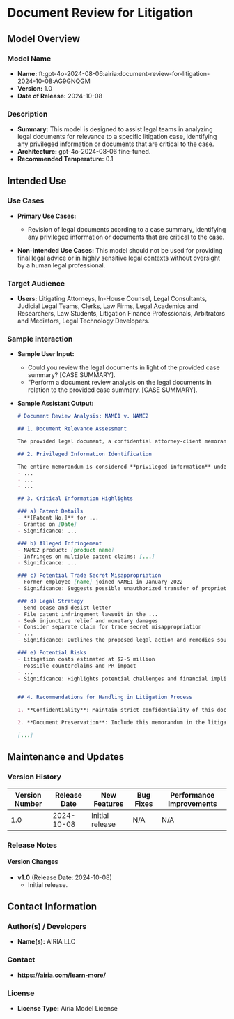 # Document Review for Litigation

## Model Overview

### Model Name

- **Name:** ft:gpt-4o-2024-08-06:airia:document-review-for-litigation-2024-10-08:AG9GNQGM
- **Version:** 1.0
- **Date of Release:** 2024-10-08

### Description

- **Summary:** This model is designed to assist legal teams in analyzing legal documents for relevance to a specific litigation case, identifying any privileged information or documents that are critical to the case.
- **Architecture:** gpt-4o-2024-08-06 fine-tuned.
- **Recommended Temperature:** 0.1

## Intended Use

### Use Cases

- **Primary Use Cases:**
  - Revision of legal documents acording to a case summary, identifying any privileged information or documents that are critical to the case.
  
  
- **Non-intended Use Cases:** This model should not be used for providing final legal advice or in highly sensitive legal contexts without oversight by a human legal professional.

### Target Audience

- **Users:** Litigating Attorneys, In-House Counsel, Legal Consultants, Judicial Legal Teams, Clerks, Law Firms, Legal Academics and Researchers, Law Students, Litigation Finance Professionals, Arbitrators and Mediators, Legal Technology Developers.

### Sample interaction

- **Sample User Input:**  
  - Could you review the legal documents in light of the provided case summary? [CASE SUMMARY].
  - "Perform a document review analysis on the legal documents in relation to the provided case summary. [CASE SUMMARY].

  
- **Sample Assistant Output:**

  ```markdown
  # Document Review Analysis: NAME1 v. NAME2

  ## 1. Document Relevance Assessment

  The provided legal document, a confidential attorney-client memorandum, is **highly relevant** to the case. It outlines [...]

  ## 2. Privileged Information Identification

  The entire memorandum is considered **privileged information** under attorney-client privilege. This is because:
  - ...
  - ...
  - ...

  ## 3. Critical Information Highlights

  ### a) Patent Details
  - **[Patent No.]** for ...
  - Granted on [Date]
  - Significance: ...

  ### b) Alleged Infringement
  - NAME2 product: [product name]
  - Infringes on multiple patent claims: [...]
  - Significance: ...

  ### c) Potential Trade Secret Misappropriation
  - Former employee [name] joined NAME1 in January 2022
  - Significance: Suggests possible unauthorized transfer of proprietary information

  ### d) Legal Strategy
  - Send cease and desist letter
  - File patent infringement lawsuit in the ...
  - Seek injunctive relief and monetary damages
  - Consider separate claim for trade secret misappropriation
  - ...
  - Significance: Outlines the proposed legal action and remedies sought

  ### e) Potential Risks
  - Litigation costs estimated at $2-5 million
  - Possible counterclaims and PR impact
  - ...
  - Significance: Highlights potential challenges and financial implications of the lawsuit
  

  ## 4. Recommendations for Handling in Litigation Process

  1. **Confidentiality**: Maintain strict confidentiality of this document due to its privileged nature.

  2. **Document Preservation**: Include this memorandum in the litigation hold to ensure its preservation.

  [...]
  ```

## Maintenance and Updates

### Version History

| Version Number | Release Date | New Features                  | Bug Fixes                   | Performance Improvements     |
|----------------|--------------|-------------------------------|-----------------------------|------------------------------|
| 1.0            | 2024-10-08  | Initial release               | N/A | N/A |

### Release Notes

#### Version Changes

- **v1.0** (Release Date: 2024-10-08)
  - Initial release.

## Contact Information

### Author(s) / Developers

- **Name(s):** AIRIA LLC

### Contact

- **<https://airia.com/learn-more/>**

### License

- **License Type:** Airia Model License
